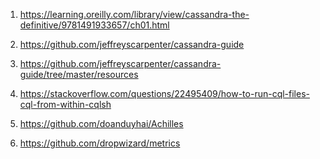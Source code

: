 1) https://learning.oreilly.com/library/view/cassandra-the-definitive/9781491933657/ch01.html

2) https://github.com/jeffreyscarpenter/cassandra-guide

3) https://github.com/jeffreyscarpenter/cassandra-guide/tree/master/resources

4) https://stackoverflow.com/questions/22495409/how-to-run-cql-files-cql-from-within-cqlsh

5) https://github.com/doanduyhai/Achilles

6) https://github.com/dropwizard/metrics

